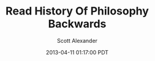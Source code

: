 ---
layout: podcast
title: "Read History Of Philosophy Backwards"
author: Scott Alexander
description: https://slatestarcodex.com/2013/04/11/read-history-of-philosophy-backwards/
date: 2013-04-11 01:17:00 PDT
length: 1211064
duration: 303
guid: read-history-of-philosophy-backwards
---